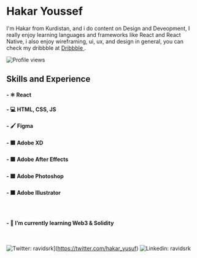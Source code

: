 # Hakar Youssef
I'm Hakar from Kurdistan, and i do content on Design and Deveopment, I really enjoy learning languages and frameworks like React and React Native, i also enjoy wireframing, ui, ux, and design in general, you can check my dribbble at [ Dribbble ](https://dribbble.com/Hakar)  . 

![Profile views](https://gpvc.arturio.dev/HakarYoussef) 


## Skills and Experience
#### - ⚛️ React
#### - 💻 HTML, CSS, JS
#### - 🖌️ Figma 
#### - 🟥 Adobe XD
#### - 🟪 Adobe After Effects
#### - 🟦 Adobe Photoshop
#### - 🟧 Adobe Illustrator

<br/>



#### - 🌱 I’m currently learning Web3 & Solidity 



<br/>

![Twitter: ravidsrk](https://img.shields.io/twitter/follow/hakar_yusuf?style=social)](https://twitter.com/hakar_yusuf)
![Linkedin: ravidsrk](https://img.shields.io/badge/-hakaryusuf-blue?style=flat-square&logo=Linkedin&logoColor=white&link=https://www.linkedin.com/in/hakaryusuf/)


